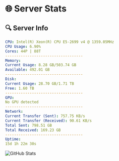 # 🌐 Server Stats
## 🔍 Server Info
```yaml
CPU: Intel(R) Xeon(R) CPU E5-2699 v4 @ 1359.05MHz
CPU Usage: 6.90%
Cores: 44P | 88T
-----------------------------------
Memory:
Current Usage: 8.28 GB/503.74 GB
Available: 492.01 GB
-----------------------------------
Disk:
Current Usage: 28.70 GB/1.71 TB
Free: 1.60 TB
-----------------------------------
GPU:
No GPU detected
-----------------------------------
Network:
Current Transfer (Sent): 757.75 KB/s
Current Transfer (Received): 90.61 KB/s
Total Sent: 798.51 GB
Total Received: 169.23 GB
-----------------------------------
Uptime:
15d 1h 22m 30s
```
![GitHub Stats](https://img.shields.io/badge/Updated-2025-05-04_18:31:18-blue)
